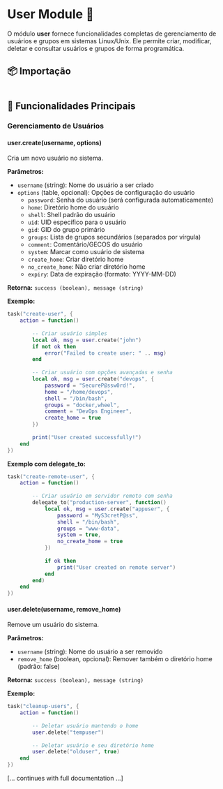 # User Module 👤

O módulo **user** fornece funcionalidades completas de gerenciamento de usuários e grupos em sistemas Linux/Unix. Ele permite criar, modificar, deletar e consultar usuários e grupos de forma programática.

## 📦 Importação

```lua
```

## 🚀 Funcionalidades Principais

### Gerenciamento de Usuários

#### **user.create(username, options)**
Cria um novo usuário no sistema.

**Parâmetros:**
- `username` (string): Nome do usuário a ser criado
- `options` (table, opcional): Opções de configuração do usuário
  - `password`: Senha do usuário (será configurada automaticamente)
  - `home`: Diretório home do usuário
  - `shell`: Shell padrão do usuário
  - `uid`: UID específico para o usuário
  - `gid`: GID do grupo primário
  - `groups`: Lista de grupos secundários (separados por vírgula)
  - `comment`: Comentário/GECOS do usuário
  - `system`: Marcar como usuário de sistema
  - `create_home`: Criar diretório home
  - `no_create_home`: Não criar diretório home
  - `expiry`: Data de expiração (formato: YYYY-MM-DD)

**Retorna:** `success (boolean), message (string)`

**Exemplo:**

```lua
task("create-user", {
    action = function()
        
        -- Criar usuário simples
        local ok, msg = user.create("john")
        if not ok then
            error("Failed to create user: " .. msg)
        end
        
        -- Criar usuário com opções avançadas e senha
        local ok, msg = user.create("devops", {
            password = "SecureP@ssw0rd!",
            home = "/home/devops",
            shell = "/bin/bash",
            groups = "docker,wheel",
            comment = "DevOps Engineer",
            create_home = true
        })
        
        print("User created successfully!")
    end
})
```

**Exemplo com delegate_to:**

```lua
task("create-remote-user", {
    action = function()
        
        -- Criar usuário em servidor remoto com senha
        delegate_to("production-server", function()
            local ok, msg = user.create("appuser", {
                password = "MyS3cretP@ss",
                shell = "/bin/bash",
                groups = "www-data",
                system = true,
                no_create_home = true
            })
            
            if ok then
                print("User created on remote server")
            end
        end)
    end
})
```

#### **user.delete(username, remove_home)**
Remove um usuário do sistema.

**Parâmetros:**
- `username` (string): Nome do usuário a ser removido
- `remove_home` (boolean, opcional): Remover também o diretório home (padrão: false)

**Retorna:** `success (boolean), message (string)`

**Exemplo:**

```lua
task("cleanup-users", {
    action = function()
        
        -- Deletar usuário mantendo o home
        user.delete("tempuser")
        
        -- Deletar usuário e seu diretório home
        user.delete("olduser", true)
    end
})
```

[... continues with full documentation ...]
